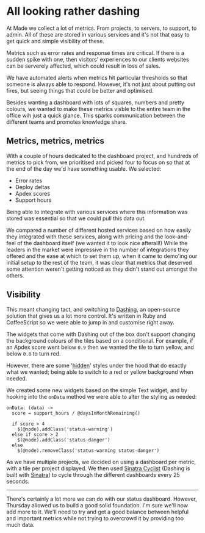 # All looking rather dashing

At Made we collect a lot of metrics. From projects, to servers, to support, to admin. All of these are stored in various services and it's not that easy to get quick and simple visibility of these.

Metrics such as error rates and response times are critical. If there is a sudden spike with one, then visitors' experiences to our clients websites can be serverely affected, which could result in loss of sales.

We have automated alerts when metrics hit particular thresholds so that someone is always able to respond. However, it's not just about putting out fires, but seeing things that could be better and optimised.

Besides wanting a dashboard with lots of squares, numbers and pretty colours,  we wanted to make these metrics visble to the entire team in the office wih just a quick glance. This sparks communication between the different teams and promotes knowledge share.

## Metrics, metrics, metrics

With a couple of hours dedicated to the dashboard project, and hundreds of metrics to pick from, we prioritised and picked four to focus on so that at the end of the day we'd have something usable. We selected:

 * Error rates
 * Deploy deltas
 * Apdex scores
 * Support hours

Being able to integrate with various services where this information was stored was essential so that we could pull this data out.

We compared a number of different hosted services based on how easily they integrated with these services, along with pricing and the look-and-feel of the dashboard itself (we wanted it to look nice afterall!) While the leaders in the market were impressive in the number of integrations they offered and the ease at which to set them up, when it came to demo'ing our initial setup to the rest of the team, it was clear that metrics that deserved some attention weren't getting noticed as they didn't stand out amongst the others.

## Visibility

This meant changing tact, and switching to [Dashing](http://dashing.io/), an open-source solution that gives us a lot more control. It's written in Ruby and CoffeeScript so we were able to jump in and customise right away.

The widgets that come with Dashing out of the box don't support changing the background colours of the tiles based on a conditional. For example, if an Apdex score went below `0.9` then we wanted the tile to turn yellow, and below `0.8` to turn red. 

However, there are some '[hidden](https://github.com/Shopify/dashing/blob/ca2dad41cdbfb766028de64b83a1623f2f9e372e/templates/project/assets/stylesheets/application.scss#L19)' styles under the hood that do exactly what we wanted; being able to switch to a red or yellow background when needed.

We created some new widgets based on the simple Text widget, and by hooking into the `onData` method we were able to alter the styling as needed:

```
onData: (data) ->
  score = support_hours / @daysInMonthRemaining()

  if score > 4
    $(@node).addClass('status-warning')
  else if score > 2
    $(@node).addClass('status-danger')
  else 
    $(@node).removeClass('status-warning status-danger')
```

As we have multiple projects, we decided on using a dashboard per metric, with a tile per project displayed. We then used [Sinatra Cyclist](https://github.com/vrish88/sinatra_cyclist) (Dashing is built with [Sinatra](http://www.sinatrarb.com/)) to cycle through the different dashboards every 25 seconds.

***

There's certainly a lot more we can do with our status dashboard. However, Thursday allowed us to build a good solid foundation. I'm sure we'll now add more to it. We'll need to try and get a good balance between helpful and important metrics while not trying to overcrowd it by providing too much data.
